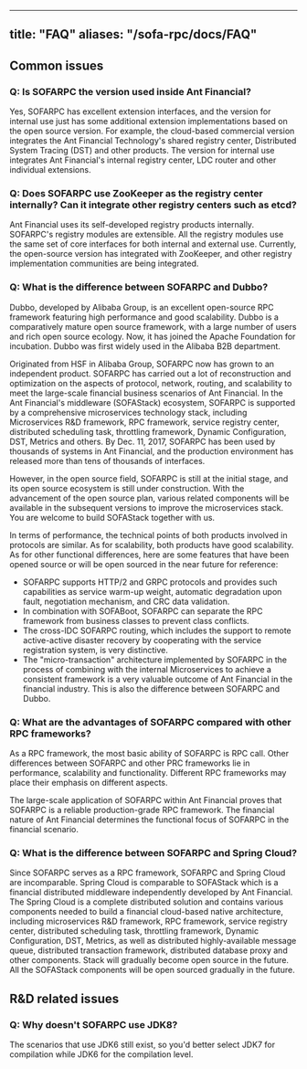 
---
title: "FAQ"
aliases: "/sofa-rpc/docs/FAQ"
---


## Common issues

### Q: Is SOFARPC the version used inside Ant Financial?
Yes, SOFARPC has excellent extension interfaces, and the version for internal use just has some additional extension implementations based on the open source version. For example, the cloud-based commercial version integrates the Ant Financial Technology's shared registry center, Distributed System Tracing (DST) and other products. The version for internal use integrates Ant Financial's internal registry center, LDC router and other individual extensions.


### Q: Does SOFARPC use ZooKeeper as the registry center internally? Can it integrate other registry centers such as etcd?
Ant Financial uses its self-developed registry products internally. SOFARPC's registry modules are extensible. All the registry modules use the same set of core interfaces for both internal and external use. Currently, the open-source version has integrated with ZooKeeper, and other registry implementation communities are being integrated.

### Q: What is the difference between SOFARPC and Dubbo?
Dubbo, developed by Alibaba Group, is an excellent open-source RPC framework featuring high performance and good scalability. Dubbo is a comparatively mature open source framework, with a large number of users and rich open source ecology. Now, it has joined the Apache Foundation for incubation. Dubbo was first widely used in the Alibaba B2B department. 

Originated from HSF in Alibaba Group, SOFARPC now has grown to an independent product. SOFARPC has carried out a lot of reconstruction and optimization on the aspects of protocol, network, routing, and scalability to meet the large-scale financial business scenarios of Ant Financial. In the Ant Financial's middleware (SOFAStack) ecosystem, SOFARPC is supported by a comprehensive microservices technology stack, including Microservices R&D framework, RPC framework, service registry center, distributed scheduling task, throttling framework, Dynamic Configuration, DST, Metrics  and others. By Dec. 11, 2017, SOFARPC has been used by thousands of systems in Ant Financial, and the production environment has released more than tens of thousands of interfaces.

However, in the open source field, SOFARPC is still at the initial stage, and its open source ecosystem is still under construction. With the advancement of the open source plan, various related components will be available in the subsequent versions to improve the microservices stack. You are welcome to build SOFAStack together with us.

In terms of performance, the technical points of both products involved in protocols are similar. As for scalability, both products have good scalability.
As for other functional differences, here are some features that have been opened source or will be open sourced in the near future for reference: 

- SOFARPC supports HTTP/2 and GRPC protocols and provides such capabilities as service warm-up weight, automatic degradation upon fault, negotiation mechanism, and CRC data validation. 
- In combination with SOFABoot, SOFARPC can separate the RPC framework from business classes to prevent class conflicts.
- The cross-IDC SOFARPC routing, which includes the support to remote active-active disaster recovery by cooperating with the service registration system, is very distinctive. 
- The "micro-transaction" architecture implemented by SOFARPC in the process of combining with the internal Microservices to achieve a consistent framework is a very valuable outcome of Ant Financial in the financial industry. This is also the difference between SOFARPC and Dubbo.

### Q: What are the advantages of SOFARPC compared with other RPC frameworks?
As a RPC framework, the most basic ability of SOFARPC is RPC call. Other differences between SOFARPC and other PRC frameworks lie in performance, scalability and functionality. Different RPC frameworks may place their emphasis on different aspects.

The large-scale application of SOFARPC within Ant Financial proves that SOFARPC is a reliable production-grade RPC framework. The financial nature of Ant Financial determines the functional focus of SOFARPC in the financial scenario.

### Q: What is the difference between SOFARPC and Spring Cloud?
Since SOFARPC serves as a RPC framework, SOFARPC and Spring Cloud are incomparable. Spring Cloud is comparable to SOFAStack which is a financial distributed middleware independently developed by Ant Financial. The Spring Cloud is a complete distributed solution and contains various components needed to build a financial cloud-based native architecture, including microservices R&D framework, RPC framework, service registry center, distributed scheduling task, throttling framework, Dynamic Configuration, DST, Metrics, as well as distributed highly-available message queue, distributed transaction framework, distributed database proxy and other components.
Stack will gradually become open source in the future. All the SOFAStack components will be open sourced gradually in the future.



## R&D related issues
### Q: Why doesn't SOFARPC use JDK8?
The scenarios that use JDK6 still exist, so you'd better select JDK7 for compilation while JDK6 for the compilation level.

